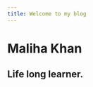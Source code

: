 ```yaml
---
title: Welcome to my blog
---
```


Maliha Khan
============

Life long learner.
------------------


